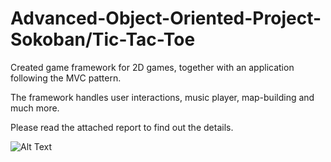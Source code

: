 # Advanced-Object-Oriented-Project-Sokoban/Tic-Tac-Toe
Created game framework for 2D games, together with an application following the MVC pattern.

The framework handles user interactions, music player, map-building and much more.

Please read the attached report to find out the details.

![Alt Text](https://upload.wikimedia.org/wikipedia/commons/4/4b/Sokoban_ani.gif)

